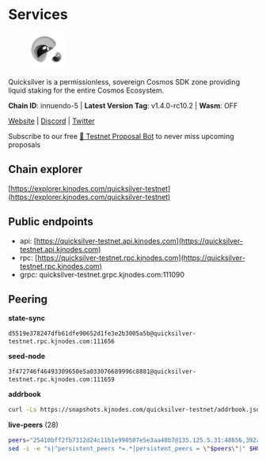 # Services

<figure><img src="https://raw.githubusercontent.com/kj89/cosmos-images/main/logos/quicksilver.png" alt=""><figcaption></figcaption></figure>

Quicksilver is a permissionless, sovereign Cosmos SDK zone providing liquid staking for the entire Cosmos Ecosystem.

**Chain ID**: innuendo-5 | **Latest Version Tag**: v1.4.0-rc10.2 | **Wasm**: OFF

[Website](https://quicksilver.zone) | [Discord](https://discord.gg/quicksilverprotocol) | [Twitter](https://twitter.com/quicksilverzone)



Subscribe to our free [🤖 Testnet Proposal Bot](https://t.me/kjnodes_testnet_proposal_bot) to never miss upcoming proposals


## Chain explorer
[https://explorer.kjnodes.com/quicksilver-testnet](https://explorer.kjnodes.com/quicksilver-testnet)

## Public endpoints

* api: [https://quicksilver-testnet.api.kjnodes.com](https://quicksilver-testnet.api.kjnodes.com)
* rpc: [https://quicksilver-testnet.rpc.kjnodes.com](https://quicksilver-testnet.rpc.kjnodes.com)
* grpc: quicksilver-testnet.grpc.kjnodes.com:111090

## Peering

**state-sync**

```text
d5519e378247dfb61dfe90652d1fe3e2b3005a5b@quicksilver-testnet.rpc.kjnodes.com:111656
```

**seed-node**

```text
3f472746f46493309650e5a033076689996c8881@quicksilver-testnet.rpc.kjnodes.com:111659
```

**addrbook**
```bash
curl -Ls https://snapshots.kjnodes.com/quicksilver-testnet/addrbook.json > $HOME/.quicksilverd/config/addrbook.json
```

**live-peers** (28)
```bash
peers="25410bff2fb7312d24c11b1e990507e5e3aa40b7@135.125.5.31:48656,392a7ec2683e288866c353b7a8ac9ecc4e7b4bfc@142.165.207.19:16656,74abcb5243d4ffc43de6ad1a288d8e50adcd467e@65.109.80.176:20656,42f87cb55d5fdd222da28023613c66857398c4b8@5.22.223.252:26656,a49d8d304e96350272dca24934b8295bc81d75d2@23.227.200.10:26656,d5519e378247dfb61dfe90652d1fe3e2b3005a5b@65.109.68.190:11656,f0621c59ca7cfba98015ae2a47886fc3d9c0020c@94.130.132.227:2060,1c4274460224753e8080d0efd16c0ed88fe27fc0@51.195.145.103:26656,d4d83e209a2b096859821228ea17475f9a487a48@23.88.0.170:15651,0a3ac40a7a4ce35978c4da97be2eb6974bc3c58b@185.252.233.217:46656,e25a748120c9608c1d2a70fafa75178d862b3463@178.18.254.211:10656,a637b94cb989909cc182623748ef179b0659f148@65.109.23.114:11156,9a60250367f370dc7395c7a5b0d503cec544188f@65.108.230.113:20026,97377c16946f8e1fa69e7c2c6b7feb32c2090f09@116.202.227.117:11656,5844010472bac487748336616d450bc9f0cbc57c@65.108.72.175:29656,af8cfa944802a9bd510fc3407950a15e8be86c31@213.239.217.52:30656,17d1c0845076139a81174b1837bff598fb255d31@46.4.121.72:11156,796e72ffc343c187cd5e8397c0c09c0671d228e0@185.16.39.51:26656,0ccfc2136005f448c11dd515e22aac3e25f4b6dd@31.220.84.183:36656,78d271e4b4692ff1ee8490f3825a541558b31870@65.21.95.46:28656,c9a74cdd754a8ccc9243ac2b245e4caaa78695aa@45.85.147.96:26656,13564ca7ffcc8fa6bcc6d405c96fe8c724ec17da@88.99.213.25:11656,7781c28c240e85474425040f744b501d99120d1d@195.201.108.152:11656,a288baa951cbe92b253c01c3936d930af1d56424@5.161.142.236:26656,2aed12a25bfa92e40ccb95c88692735a9488a17e@65.109.92.79:37656,ac6068dc650358a0c8f7b774630367ba2c70fa1f@93.190.141.68:21026,858ba6bc33a6d13fdd9ddad344d788dcf91cf565@142.132.151.99:15651,03332cdbc3d354846a18992effbb8c20aa28f52a@65.21.133.125:28656"
sed -i -e "s|^persistent_peers *=.*|persistent_peers = \"$peers\"|" $HOME/.quicksilverd/config/config.toml
```
